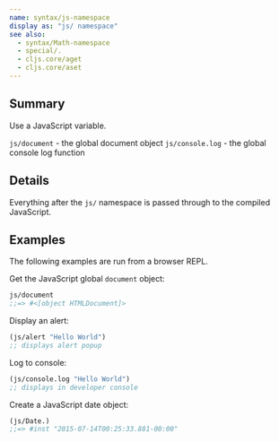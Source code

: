 ```yaml
---
name: syntax/js-namespace
display as: "js/ namespace"
see also:
  - syntax/Math-namespace
  - special/.
  - cljs.core/aget
  - cljs.core/aset
---
```


## Summary

Use a JavaScript variable.

`js/document` - the global document object
`js/console.log` - the global console log function

## Details

Everything after the `js/` namespace is passed through to the compiled
JavaScript.

## Examples

The following examples are run from a browser REPL.

Get the JavaScript global `document` object:

```clj
js/document
;;=> #<[object HTMLDocument]>
```

Display an alert:

```clj
(js/alert "Hello World")
;; displays alert popup
```

Log to console:

```clj
(js/console.log "Hello World")
;; displays in developer console
```

Create a JavaScript date object:

```clj
(js/Date.)
;;=> #inst "2015-07-14T00:25:33.881-00:00"
```
